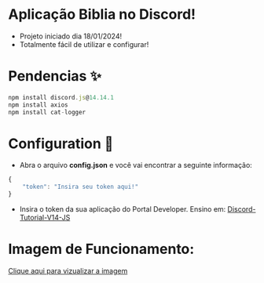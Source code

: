 # Aplicação Biblia no Discord!
- Projeto iniciado dia 18/01/2024!
- Totalmente fácil de utilizar e configurar!

# **Pendencias ✨**
```js
npm install discord.js@14.14.1
npm install axios
npm install cat-logger
```
# **Configuration 🔨**
- Abra o arquivo **config.json** e você vai encontrar a seguinte informação:
```js
{
    "token": "Insira seu token aqui!"
}
```
- Insira o token da sua aplicação do Portal Developer. Ensino em: [Discord-Tutorial-V14-JS](https://github.com/vxctordev7/Discord-Tutorial-V14-JS/)

# **Imagem de Funcionamento:**
[Clique aqui para vizualizar a imagem](https://ibb.co/wWk3fXK)
